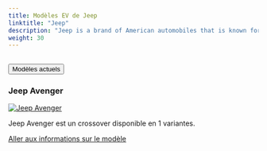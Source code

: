 ```yaml
---
title: Modèles EV de Jeep
linktitle: "Jeep"
description: "Jeep is a brand of American automobiles that is known for its off-road and SUV vehicles. Jeep is planning to electrify its entire lineup by 2025 and is expecting 50% of its US sales to be fully electric by 2030."
weight: 30
---
```

<!-- markdownlint-disable MD033 -->
<!-- markdownlint-disable MD010 -->


<div class="accordion" id="accordionPanelsStayOpenExample">
    <div class="accordion-item">
        <h2 class="accordion-header">
            <button class="accordion-button" type="button" data-bs-toggle="collapse" data-bs-target="#panelsStayOpen-collapseOne" aria-expanded="true" aria-controls="panelsStayOpen-collapseOne">
                        Modèles actuels
            </button>
        </h2>
        <div id="panelsStayOpen-collapseOne" class="accordion-collapse collapse show">
            <div class="accordion-body">
    <div class="container p-3 mb-4 bg-body-tertiary rounded border">
        <h3>Jeep Avenger</h3>
        <div class="row">
            <div class="col col-12 col-md-6">
                <a href="avenger">
                    <img src="https://media.evkx.net/multimedia/models/jeep/avenger/avenger/main_1_st.jpg" class="img-fluid" alt="Jeep Avenger" >
                </a>
            </div>
            <div class="col col-12 col-md-6"><p>
Jeep Avenger est un crossover disponible en 1 variantes.
</p>
	<a href="avenger/" class="btn btn-outline-primary" role="button">Aller aux informations sur le modèle</a>
		</div>
	</div>
</div>
        </div>
    </div>
</div></div>
